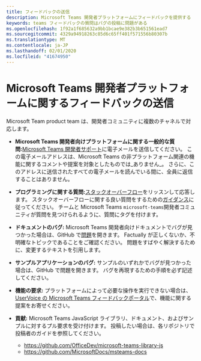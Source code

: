 ```yaml
---
title: フィードバックの送信
description: Microsoft Teams 開発者プラットフォームにフィードバックを提供する
keywords: teams フィードバックの質問はバグの投稿に問題がある
ms.openlocfilehash: 1f92a1f685632a9bb1bcae9e382b3b651561ead7
ms.sourcegitcommit: 4329a94918263c85d6c65ff401f571556b80307b
ms.translationtype: MT
ms.contentlocale: ja-JP
ms.lasthandoff: 02/01/2020
ms.locfileid: "41674950"
---
```

# <a name="send-feedback-about-the-microsoft-teams-developer-platform"></a>Microsoft Teams 開発者プラットフォームに関するフィードバックの送信

Microsoft Team product team は、開発者コミュニティに複数のチャネルで対応します。

- **Microsoft Teams 開発者向けプラットフォームに関する一般的な質問:**[Microsoft Teams 開発者サポート](mailto:microsoftteamsdev@microsoft.com)に電子メールを送信してください。 この電子メールアドレスは、Microsoft Teams の非プラットフォーム関連の機能に関するコメントや提案を対象としたものでは_ありません_。 さらに、このアドレスに送信されたすべての電子メールを読んでいる間に、全員に返信することはありません。

- **プログラミングに関する質問:**[スタックオーバーフロー](http://stackoverflow.com/questions/tagged/microsoft-teams)をリッスンして応答します。 スタックオーバーフローに関する良い質問をするための[ガイダンス](http://stackoverflow.com/tour)に従ってください。 チームと Microsoft Teams `microsoft-teams`開発者コミュニティが質問を見つけられるように、質問にタグを付けます。

- **ドキュメントのバグ:** Microsoft Teams 開発者向けドキュメントでバグが見つかった場合は、GitHub で[問題](https://github.com/MicrosoftDocs/msteams-docs/issues)を開きます。 Factually が正しくないか、不明確なトピックであることをご確認ください。 問題をすばやく解決するために、変更するテキストを引用します。

- **サンプルアプリケーションのバグ:** サンプルのいずれかでバグが見つかった場合は、GitHub で問題を開きます。 バグを再現するための手順を必ず記述してください。

- **機能の要求:** プラットフォームによって必要な操作を実行できない場合は、 [UserVoice の Microsoft Teams フィードバックポータル](https://aka.ms/microsoftteamsplatformsuggestions)で、機能に関する提案をお寄せください。

- **貢献:** Microsoft Teams JavaScript ライブラリ、ドキュメント、およびサンプルに対するプル要求を受け付けます。 投稿したい場合は、各リポジトリで投稿者のガイドを参照してください。

  * https://github.com/OfficeDev/microsoft-teams-library-js
  * https://github.com/MicrosoftDocs/msteams-docs
